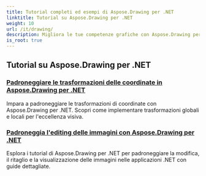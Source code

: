 ```yaml
---
title: Tutorial completi ed esempi di Aspose.Drawing per .NET
linktitle: Tutorial su Aspose.Drawing per .NET
weight: 10
url: /it/drawing/
description: Migliora le tue competenze grafiche con Aspose.Drawing per .NET. Dalle trasformazioni precise delle coordinate al testo e ai font dinamici, i nostri tutorial sbloccano il pieno potenziale della grafica.
is_root: true
---
```

## Tutorial su Aspose.Drawing per .NET
### [Padroneggiare le trasformazioni delle coordinate in Aspose.Drawing per .NET](./transformations/)
Impara a padroneggiare le trasformazioni di coordinate con Aspose.Drawing per .NET. Scopri come implementare trasformazioni globali e locali per l'eccellenza visiva.
### [Padroneggia l'editing delle immagini con Aspose.Drawing per .NET](./master-image-editing/)
Esplora i tutorial di Aspose.Drawing per .NET per padroneggiare la modifica, il ritaglio e la visualizzazione delle immagini nelle applicazioni .NET con guide dettagliate.